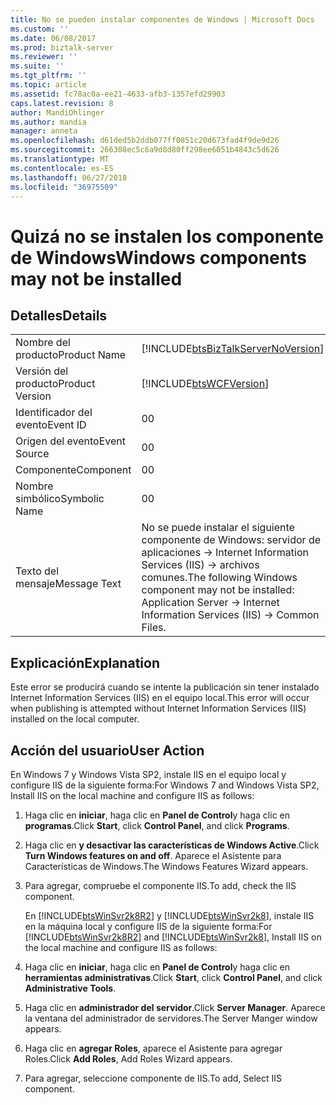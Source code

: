 ```yaml
---
title: No se pueden instalar componentes de Windows | Microsoft Docs
ms.custom: ''
ms.date: 06/08/2017
ms.prod: biztalk-server
ms.reviewer: ''
ms.suite: ''
ms.tgt_pltfrm: ''
ms.topic: article
ms.assetid: fc78ac0a-ee21-4633-afb3-1357efd29903
caps.latest.revision: 8
author: MandiOhlinger
ms.author: mandia
manager: anneta
ms.openlocfilehash: d61ded5b2ddb077ff0851c20d673fad4f9de9d26
ms.sourcegitcommit: 266308ec5c6a9d8d80ff298ee6051b4843c5d626
ms.translationtype: MT
ms.contentlocale: es-ES
ms.lasthandoff: 06/27/2018
ms.locfileid: "36975509"
---
```

# <a name="windows-components-may-not-be-installed"></a><span data-ttu-id="7ff3a-102">Quizá no se instalen los componente de Windows</span><span class="sxs-lookup"><span data-stu-id="7ff3a-102">Windows components may not be installed</span></span>
## <a name="details"></a><span data-ttu-id="7ff3a-103">Detalles</span><span class="sxs-lookup"><span data-stu-id="7ff3a-103">Details</span></span>  

|                 |                                                                                                                                        |
|-----------------|----------------------------------------------------------------------------------------------------------------------------------------|
|  <span data-ttu-id="7ff3a-104">Nombre del producto</span><span class="sxs-lookup"><span data-stu-id="7ff3a-104">Product Name</span></span>   |                           [!INCLUDE[btsBizTalkServerNoVersion](../includes/btsbiztalkservernoversion-md.md)]                           |
| <span data-ttu-id="7ff3a-105">Versión del producto</span><span class="sxs-lookup"><span data-stu-id="7ff3a-105">Product Version</span></span> |                                       [!INCLUDE[btsWCFVersion](../includes/btswcfversion-md.md)]                                       |
|    <span data-ttu-id="7ff3a-106">Identificador del evento</span><span class="sxs-lookup"><span data-stu-id="7ff3a-106">Event ID</span></span>     |                                                                   <span data-ttu-id="7ff3a-107">0</span><span class="sxs-lookup"><span data-stu-id="7ff3a-107">0</span></span>                                                                    |
|  <span data-ttu-id="7ff3a-108">Origen del evento</span><span class="sxs-lookup"><span data-stu-id="7ff3a-108">Event Source</span></span>   |                                                                   <span data-ttu-id="7ff3a-109">0</span><span class="sxs-lookup"><span data-stu-id="7ff3a-109">0</span></span>                                                                    |
|    <span data-ttu-id="7ff3a-110">Componente</span><span class="sxs-lookup"><span data-stu-id="7ff3a-110">Component</span></span>    |                                                                   <span data-ttu-id="7ff3a-111">0</span><span class="sxs-lookup"><span data-stu-id="7ff3a-111">0</span></span>                                                                    |
|  <span data-ttu-id="7ff3a-112">Nombre simbólico</span><span class="sxs-lookup"><span data-stu-id="7ff3a-112">Symbolic Name</span></span>  |                                                                   <span data-ttu-id="7ff3a-113">0</span><span class="sxs-lookup"><span data-stu-id="7ff3a-113">0</span></span>                                                                    |
|  <span data-ttu-id="7ff3a-114">Texto del mensaje</span><span class="sxs-lookup"><span data-stu-id="7ff3a-114">Message Text</span></span>   | <span data-ttu-id="7ff3a-115">No se puede instalar el siguiente componente de Windows: servidor de aplicaciones -&gt; Internet Information Services (IIS) -&gt; archivos comunes.</span><span class="sxs-lookup"><span data-stu-id="7ff3a-115">The following Windows component may not be installed: Application Server -&gt; Internet Information Services (IIS) -&gt; Common Files.</span></span> |

## <a name="explanation"></a><span data-ttu-id="7ff3a-116">Explicación</span><span class="sxs-lookup"><span data-stu-id="7ff3a-116">Explanation</span></span>  
 <span data-ttu-id="7ff3a-117">Este error se producirá cuando se intente la publicación sin tener instalado Internet Information Services (IIS) en el equipo local.</span><span class="sxs-lookup"><span data-stu-id="7ff3a-117">This error will occur when publishing is attempted without Internet Information Services (IIS) installed on the local computer.</span></span>  

## <a name="user-action"></a><span data-ttu-id="7ff3a-118">Acción del usuario</span><span class="sxs-lookup"><span data-stu-id="7ff3a-118">User Action</span></span>  
 <span data-ttu-id="7ff3a-119">En Windows 7 y Windows Vista SP2, instale IIS en el equipo local y configure IIS de la siguiente forma:</span><span class="sxs-lookup"><span data-stu-id="7ff3a-119">For Windows 7 and Windows Vista SP2, Install IIS on the local machine and configure IIS as follows:</span></span>  

1. <span data-ttu-id="7ff3a-120">Haga clic en **iniciar**, haga clic en **Panel de Control**y haga clic en **programas**.</span><span class="sxs-lookup"><span data-stu-id="7ff3a-120">Click **Start**, click **Control Panel**, and click **Programs**.</span></span>  

2. <span data-ttu-id="7ff3a-121">Haga clic en **y desactivar las características de Windows Active**.</span><span class="sxs-lookup"><span data-stu-id="7ff3a-121">Click **Turn Windows features on and off**.</span></span> <span data-ttu-id="7ff3a-122">Aparece el Asistente para Características de Windows.</span><span class="sxs-lookup"><span data-stu-id="7ff3a-122">The Windows Features Wizard appears.</span></span>  

3. <span data-ttu-id="7ff3a-123">Para agregar, compruebe el componente IIS.</span><span class="sxs-lookup"><span data-stu-id="7ff3a-123">To add, check the IIS component.</span></span>  

   <span data-ttu-id="7ff3a-124">En [!INCLUDE[btsWinSvr2k8R2](../includes/btswinsvr2k8r2-md.md)] y [!INCLUDE[btsWinSvr2k8](../includes/btswinsvr2k8-md.md)], instale IIS en la máquina local y configure IIS de la siguiente forma:</span><span class="sxs-lookup"><span data-stu-id="7ff3a-124">For [!INCLUDE[btsWinSvr2k8R2](../includes/btswinsvr2k8r2-md.md)] and [!INCLUDE[btsWinSvr2k8](../includes/btswinsvr2k8-md.md)], Install IIS on the local machine and configure IIS as follows:</span></span>  

4. <span data-ttu-id="7ff3a-125">Haga clic en **iniciar**, haga clic en **Panel de Control**y haga clic en **herramientas administrativas**.</span><span class="sxs-lookup"><span data-stu-id="7ff3a-125">Click **Start**, click **Control Panel**, and click **Administrative Tools**.</span></span>  

5. <span data-ttu-id="7ff3a-126">Haga clic en **administrador del servidor**.</span><span class="sxs-lookup"><span data-stu-id="7ff3a-126">Click **Server Manager**.</span></span> <span data-ttu-id="7ff3a-127">Aparece la ventana del administrador de servidores.</span><span class="sxs-lookup"><span data-stu-id="7ff3a-127">The Server Manger window appears.</span></span>  

6. <span data-ttu-id="7ff3a-128">Haga clic en **agregar Roles**, aparece el Asistente para agregar Roles.</span><span class="sxs-lookup"><span data-stu-id="7ff3a-128">Click **Add Roles**, Add Roles Wizard appears.</span></span>  

7. <span data-ttu-id="7ff3a-129">Para agregar, seleccione componente de IIS.</span><span class="sxs-lookup"><span data-stu-id="7ff3a-129">To add, Select IIS component.</span></span>
